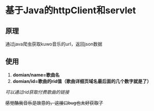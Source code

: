 # **基于Java的httpClient和servlet**

## 原理

通过java爬虫获取kuwo音乐的url，返回json数据

## 使用

1. **domian/name=歌曲名**
2. **domian/id=歌曲的rid值（歌曲详细页域名最后面的几个数字就是了）**


*可以通过rid获取付费歌曲的链接*

~~感觉酷我音乐是故意的，这接口bug也太好获取了~~
